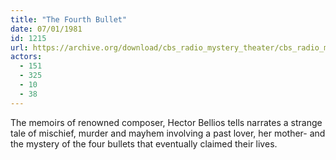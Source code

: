 ```yaml
---
title: "The Fourth Bullet"
date: 07/01/1981
id: 1215
url: https://archive.org/download/cbs_radio_mystery_theater/cbs_radio_mystery_theater-1201-1250.zip/cbs_radio_mystery_theater-1201-1250%2Fcbsrmt_1215_the_fourth_bullet.mp3
actors:
  - 151
  - 325
  - 10
  - 38
---
```

The memoirs of renowned composer, Hector Bellios tells narrates a strange tale of mischief, murder and mayhem involving a past lover, her mother- and the mystery of the four bullets that eventually claimed their lives.